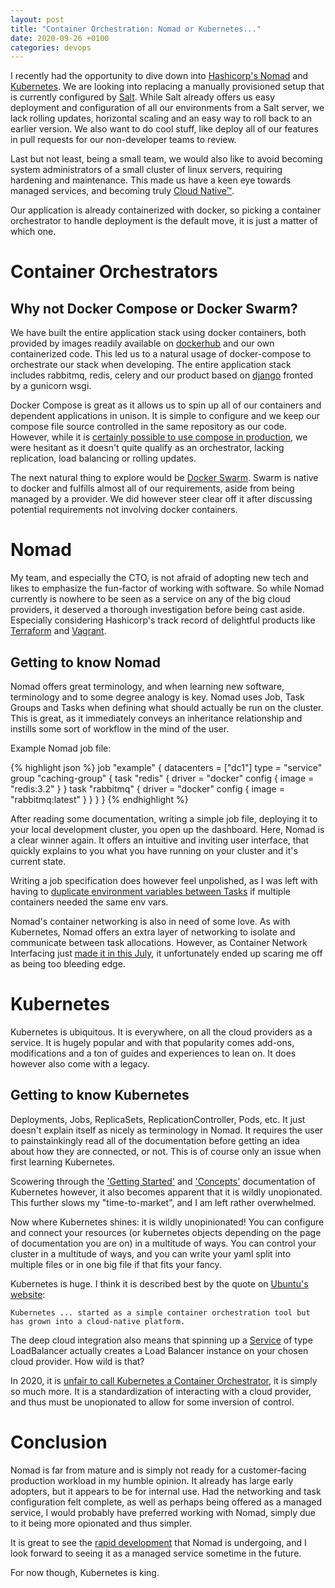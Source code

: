 ```yaml
---
layout: post
title: "Container Orchestration: Nomad or Kubernetes..."
date: 2020-09-26 +0100
categories: devops
---
```

I recently had the opportunity to dive down into [Hashicorp's Nomad](https://www.hashicorp.com/products/nomad) and [Kubernetes](https://kubernetes.io/). We are looking into replacing a manually provisioned setup that is currently configured by [Salt](https://www.saltstack.com/). While Salt already offers us easy deployment and configuration of all our environments from a Salt server, we lack rolling updates, horizontal scaling and an easy way to roll back to an earlier version. We also want to do cool stuff, like deploy all of our features in pull requests for our non-developer teams to review. 

Last but not least, being a small team, we would also like to avoid becoming system administrators of a small cluster of linux servers, requiring hardening and maintenance. This made us have a keen eye towards managed services, and becoming truly [Cloud Native™](https://en.wikipedia.org/wiki/Cloud_native_computing).

Our application is already containerized with docker, so picking a container orchestrator to handle deployment is the default move, it is just a matter of which one. 

# Container Orchestrators

## Why not Docker Compose or Docker Swarm?
We have built the entire application stack using docker containers, both provided by images readily available on [dockerhub](https://hub.docker.com/) and our own containerized code. This led us to a natural usage of docker-compose to orchestrate our stack when developing. The entire application stack includes rabbitmq, redis, celery and our product based on [django](https://www.djangoproject.com/) fronted by a gunicorn wsgi. 

Docker Compose is great as it allows us to spin up all of our containers and dependent applications in unison. It is simple to configure and we keep our compose file source controlled in the same repository as our code. However, while it is [certainly possible to use compose in production](https://docs.docker.com/compose/production/), we were hesitant as it doesn't quite qualify as an orchestrator, lacking replication, load balancing or rolling updates. 

The next natural thing to explore would be [Docker Swarm](https://docs.docker.com/engine/swarm/). Swarm is native to docker and fulfills almost all of our requirements, aside from being managed by a provider. We did however steer clear off it after discussing potential requirements not involving docker containers.

# Nomad
My team, and especially the CTO, is not afraid of adopting new tech and likes to emphasize the fun-factor of working with software. So while Nomad currently is nowhere to be seen as a service on any of the big cloud providers, it deserved a thorough investigation before being cast aside. Especially considering Hashicorp's track record of delightful products like [Terraform](https://www.hashicorp.com/products/terraform) and [Vagrant](https://www.vagrantup.com/). 

## Getting to know Nomad
Nomad offers great terminology, and when learning new software, terminology and to some degree analogy is key. Nomad uses Job, Task Groups and Tasks when defining what should actually be run on the cluster. This is great, as it immediately conveys an inheritance relationship and instills some sort of workflow in the mind of the user.

Example Nomad job file:

{% highlight json %}
job "example" {
  datacenters = ["dc1"]
  type = "service"
  group "caching-group" {
    task "redis" {
      driver = "docker"
      config {
        image = "redis:3.2"
      }
    }
    task "rabbitmq" {
      driver = "docker"
      config {
        image = "rabbitmq:latest"
      }
    }
  }
}
{% endhighlight %}

After reading some documentation, writing a simple job file, deploying it to your local development cluster, you open up the dashboard. Here, Nomad is a clear winner again. It offers an intuitive and inviting user interface, that quickly explains to you what you have running on your cluster and it's current state.

Writing a job specification does however feel unpolished, as I was left with having to [duplicate environment variables between Tasks](https://github.com/hashicorp/nomad/issues/2811) if multiple containers needed the same env vars.

Nomad's container networking is also in need of some love. As with Kubernetes, Nomad offers an extra layer of networking to isolate and communicate between task allocations. However, as Container Network Interfacing just [made it in this July](https://www.hashicorp.com/blog/announcing-general-availability-of-hashicorp-nomad-0-12), it unfortunately ended up scaring me off as being too bleeding edge.


# Kubernetes
Kubernetes is ubiquitous. It is everywhere, on all the cloud providers as a service. It is hugely popular and with that popularity comes add-ons, modifications and a ton of guides and experiences to lean on. It does however also come with a legacy.

## Getting to know Kubernetes
Deployments, Jobs, ReplicaSets, ReplicationController, Pods, etc. It just doesn't explain itself as nicely as terminology in Nomad. It requires the user to painstainkingly read all of the documentation before getting an idea about how they are connected, or not. This is of course only an issue when first learning Kubernetes.

Scowering through the ['Getting Started'](https://kubernetes.io/docs/setup/) and ['Concepts'](https://kubernetes.io/docs/concepts/) documentation of Kubernetes however, it also becomes apparent that it is wildly unopionated. This further slows my "time-to-market", and I am left rather overwhelmed.

Now where Kubernetes shines: it is wildly unopinionated! You can configure and connect your resources (or kubernetes objects depending on the page of documentation you are on) in a multitude of ways. You can control your cluster in a multitude of ways, and you can write your yaml split into multiple files or in one big file if that fits your fancy.

Kubernetes is huge. I think it is described best by the quote on [Ubuntu's website](https://ubuntu.com/kubernetes/what-is-kubernetes):
```
Kubernetes ... started as a simple container orchestration tool but has grown into a cloud-native platform. 
```

The deep cloud integration also means that spinning up a [Service](https://kubernetes.io/docs/concepts/services-networking/service/#loadbalancer) of type LoadBalancer actually creates a Load Balancer instance on your chosen cloud provider. How wild is that? 

In 2020, it is [unfair to call Kubernetes a Container Orchestrator](https://twitter.com/ktheilgaard/status/1304703249610571777), it is simply so much more. It is a standardization of interacting with a cloud provider, and thus must be unopionated to allow for some inversion of control.

# Conclusion
Nomad is far from mature and is simply not ready for a customer-facing production workload in my humble opinion. It already has large early adopters, but it appears to be for internal use. Had the networking and task configuration felt complete, as well as perhaps being offered as a managed service, I would probably have preferred working with Nomad, simply due to it being more opionated and thus simpler.

It is great to see the [rapid development](https://github.com/hashicorp/nomad) that Nomad is undergoing, and I look forward to seeing it as a managed service sometime in the future.

For now though, Kubernetes is king.
